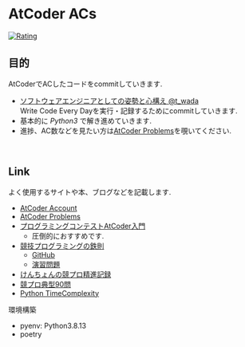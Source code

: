 # AtCoder ACs
[![Rating](https://badgen.org/img/atcoder/ozro223/rating/algorithm?style=plastic)](https://atcoder.jp/users/ozro223?contestType=algo)
## 目的
AtCoderでACしたコードをcommitしていきます.

* [ソフトウェアエンジニアとしての姿勢と心構え @t_wada](https://speakerdeck.com/recruitengineers/software-engineers-survival-guide)<br>
Write Code Every Dayを実行・記録するためにcommitしていきます.
* 基本的に *Python3* で解き進めていきます.
* 進捗、AC数などを見たい方は[AtCoder Problems](https://kenkoooo.com/atcoder/#/table/ozro223)を覗いてください.


<br>

## Link
よく使用するサイトや本、ブログなどを記載します.

- [AtCoder Account](https://atcoder.jp/users/ozro223)<br>
- [AtCoder Problems](https://kenkoooo.com/atcoder/#/table/)<br>
- [プログラミングコンテストAtCoder入門](https://amzn.asia/d/4h84MD4)
  - 圧倒的におすすめです.
- [競技プログラミングの鉄則](https://amzn.asia/d/dE6eZfj)
  - [GitHub](https://github.com/E869120/kyopro-tessoku)
  - [演習問題](https://atcoder.jp/contests/tessoku-book)
- [けんちょんの競プロ精進記録](https://drken1215.hatenablog.com/)
- [競プロ典型90問](https://atcoder.jp/contests/typical90)
- [Python TimeComplexity](https://wiki.python.org/moin/TimeComplexity)



環境構築
* pyenv: Python3.8.13
* poetry
